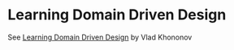 # Learning Domain Driven Design

See [Learning Domain Driven Design](https://learning.oreilly.com/api/v1/continue/9781098100124/) by Vlad Khononov